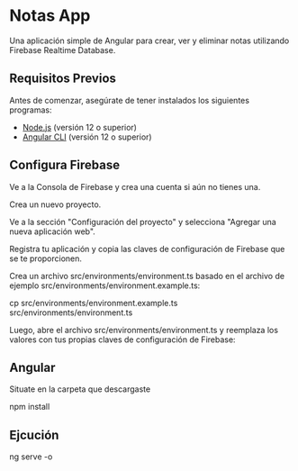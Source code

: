 # Notas App

Una aplicación simple de Angular para crear, ver y eliminar notas utilizando Firebase Realtime Database.

## Requisitos Previos

Antes de comenzar, asegúrate de tener instalados los siguientes programas:

- [Node.js](https://nodejs.org/) (versión 12 o superior)
- [Angular CLI](https://angular.io/cli) (versión 12 o superior)

## Configura Firebase

Ve a la Consola de Firebase y crea una cuenta si aún no tienes una.

Crea un nuevo proyecto.

Ve a la sección "Configuración del proyecto" y selecciona "Agregar una nueva aplicación web".

Registra tu aplicación y copia las claves de configuración de Firebase que se te proporcionen.

Crea un archivo src/environments/environment.ts basado en el archivo de ejemplo src/environments/environment.example.ts:

cp src/environments/environment.example.ts src/environments/environment.ts

Luego, abre el archivo src/environments/environment.ts y reemplaza los valores con tus propias claves de configuración de Firebase:

## Angular

Situate en la carpeta que descargaste

npm install 

## Ejcución

ng serve -o
